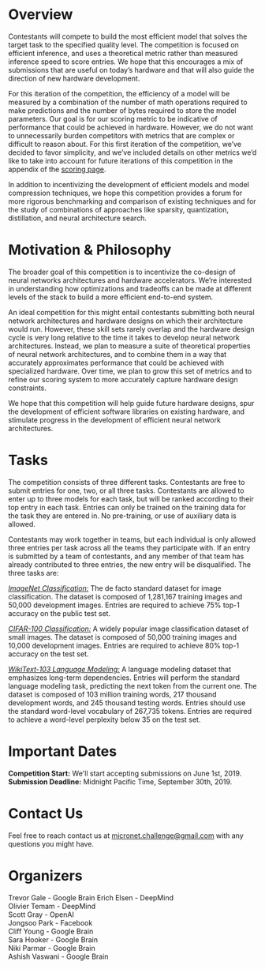 # Overview
Contestants will compete to build the most efficient model that solves the target task to the specified quality level. The competition is focused on efficient inference, and uses a theoretical metric rather than measured inference speed to score entries. We hope that this encourages a mix of submissions that are useful on today’s hardware and that will also guide the direction of new hardware development.

For this iteration of the competition, the efficiency of a model will be measured by a combination of the number of math operations required to make predictions and the number of bytes required to store the model parameters. Our goal is for our scoring metric to be indicative of performance that could be achieved in hardware. However, we do not want to unnecessarily burden competitors with metrics that are complex or difficult to reason about. For this first iteration of the competition, we’ve decided to favor simplicity, and we’ve included details on other metrics we’d like to take into account for future iterations of this competition in the appendix of the [scoring page](./scoring_and_submission).

In addition to incentivizing the development of efficient models and model compression techniques, we hope this competition provides a forum for more rigorous benchmarking and comparison of existing techniques and for the study of combinations of approaches like sparsity, quantization, distillation, and neural architecture search.

# Motivation & Philosophy
The broader goal of this competition is to incentivize the co-design of neural networks architectures and hardware accelerators. We’re interested in understanding how optimizations and tradeoffs can be made at different levels of the stack to build a more efficient end-to-end system.

An ideal competition for this might entail contestants submitting both neural network architectures and hardware designs on which their architecture would run. However, these skill sets rarely overlap and the hardware design cycle is very long relative to the time it takes to develop neural network architectures. Instead, we plan to measure a suite of theoretical properties of neural network architectures, and to combine them in a way that accurately approximates performance that could be achieved with specialized hardware. Over time, we plan to grow this set of metrics and to refine our scoring system to more accurately capture hardware design constraints.

We hope that this competition will help guide future hardware designs, spur the development of efficient software libraries on existing hardware, and stimulate progress in the development of efficient neural network architectures.

# Tasks
The competition consists of three different tasks. Contestants are free to submit entries for one, two, or all three tasks. Contestants are allowed to enter up to three models for each task, but will be ranked according to their top entry in each task. Entries can only be trained on the training data for the task they are entered in. No pre-training, or use of auxiliary data is allowed.

Contestants may work together in teams, but each individual is only allowed three entries per task across all the teams they participate with. If an entry is submitted by a team of contestants, and any member of that team has already contributed to three entries, the new entry will be disqualified. The three tasks are:

[_ImageNet Classification:_](http://image-net.org/index) The de facto standard dataset for image classification. The dataset is composed of 1,281,167 training images and 50,000 development images. Entries are required to achieve 75% top-1 accuracy on the public test set.

[_CIFAR-100 Classification:_](https://www.cs.toronto.edu/~kriz/cifar.html) A widely popular image classification dataset of small images. The dataset is composed of 50,000 training images and 10,000 development images. Entries are required to achieve 80% top-1 accuracy on the test set.

[_WikiText-103 Language Modeling:_](https://blog.einstein.ai/the-wikitext-long-term-dependency-language-modeling-dataset/) A language modeling dataset that emphasizes long-term dependencies. Entries will perform the standard language modeling task, predicting the next token from the current one. The dataset is composed of 103 million training words, 217 thousand development words, and 245 thousand testing words. Entries should use the standard word-level vocabulary of 267,735 tokens. Entries are required to achieve a word-level perplexity below 35 on the test set.

# Important Dates
__Competition Start:__ We'll start accepting submissions on June 1st, 2019.  
__Submission Deadline:__ Midnight Pacific Time, September 30th, 2019.

# Contact Us
Feel free to reach contact us at <micronet.challenge@gmail.com> with any questions you might have.

# Organizers
Trevor Gale - Google Brain
Erich Elsen - DeepMind  
Olivier Temam - DeepMind  
Scott Gray - OpenAI  
Jongsoo Park - Facebook  
Cliff Young - Google Brain  
Sara Hooker - Google Brain  
Niki Parmar - Google Brain  
Ashish Vaswani - Google Brain